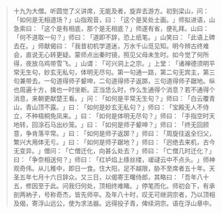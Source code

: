 > 十九为大僧。听圆觉了义讲席，无能及者，旋弃去游方。初到梁山，问：​「如何是无相道场？​」山指观音，曰：​「这个是吴处士画。​」师拟进语，山急索曰：​「这个是有相底，那个是无相底？​」师遂有省，便礼拜。山曰：​「何不道取一句？​」师曰：​「道即不辞，恐上纸笔。​」山笑曰：​「此语上碑去在。​」师献偈曰：​「我昔初机学道迷，万水千山觅见知。明今辨古终难会，直说无心转更疑。蒙师点出秦时镜，照见父母未生时。如今觉了何所得，夜放乌鸡带雪飞。​」山谓：​「可兴洞上之宗。​」上堂：​「诸禅德须明平常无生句，妙玄无私句，体明无尽句。第一句通一路，第二句无宾主，第三句兼带去。一句道得师子颦呻，二句道得师子返踯，三句道得师子踞地。纵也周遍十方，擒也一时坐断。正当恁么时，作么生通得个消息？若不通得个消息，来朝更献楚王看。​」问：​「如何是平常无生句？​」师曰：​「白云覆青山，青山顶不露。​」曰：​「如何是妙玄无私句？​」师曰：​「宝殿无人不侍立，不种梧桐免凤来。​」曰：​「如何是体明无尽句？​」师曰：​「手指空时天地转，回涂石马出纱笼。​」曰：​「如何是师子颦呻？​」师曰：​「终无回顾意，争肯落平常。​」曰：​「如何是师子返踯？​」师曰：​「周旋往返全归父，繁兴大用体无亏。​」曰：​「如何是师子踞地？​」师曰：​「迥绝去来机，古今无变异。​」僧问：​「亡僧迁化，向甚么处去？​」师曰：​「亡僧几时迁化？​」曰：​「争奈相送何？​」师曰：​「红垆焰上绦丝缕，叆叇云中不点头。​」师神观奇伟。从儿稚中，即日一食。住大阳，足不越限，胁不至席者五十年。天圣五年七月十六日辞众。又三日，以偈寄王曙侍郎，其略曰：​「吾年八十五，修因至于此。问我归何处，顶相终难睹。​」停笔而化。师初会下，有承剖两衲子，号称奇杰，皆先师卒。及年八十时，叹无可继洞宗者，乃以顶相及偈，寄浮山远公，使为求法器。远得投子青，俾续洞宗。语在浮山章中。


